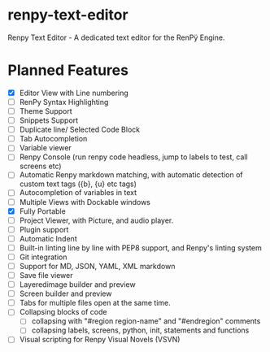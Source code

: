 # renpy-text-editor
Renpy Text Editor - A dedicated text editor for the RenPÿ Engine.

# Planned Features

- [x] Editor View with Line numbering
- [ ] RenPy Syntax Highlighting
- [ ] Theme Support
- [ ] Snippets Support
- [ ] Duplicate line/ Selected Code Block
- [ ] Tab Autocompletion
- [ ] Variable viewer
- [ ] Renpy Console (run renpy code headless, jump to labels to test, call screens etc)
- [ ] Automatic Renpy markdown matching, with automatic detection of custom text tags ({b}, {u} etc tags)
- [ ] Autocompletion of variables in text
- [ ] Multiple Views with Dockable windows
- [x] Fully Portable
- [ ] Project Viewer, with Picture, and audio player.
- [ ] Plugin support
- [ ] Automatic Indent
- [ ] Built-in linting line by line with PEP8 support, and Renpy's linting system
- [ ] Git integration
- [ ] Support for MD, JSON, YAML, XML markdown
- [ ] Save file viewer
- [ ] Layeredimage builder and preview
- [ ] Screen builder and preview
- [ ] Tabs for multiple files open at the same time.
- [ ] Collapsing blocks of code
    - [ ] collapsing with "#region region-name" and "#endregion" comments
    - [ ] collapsing labels, screens, python, init, statements and functions
- [ ] Visual scripting for Renpy Visual Novels (VSVN)
